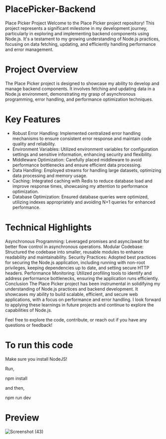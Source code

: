 # PlacePicker-Backend

Place Picker Project
Welcome to the Place Picker project repository! This project represents a significant milestone in my development journey, particularly in exploring and implementing backend components using Node.js. It's a testament to my growing understanding of Node.js practices, focusing on data fetching, updating, and efficiently handling performance and error management.

# Project Overview
The Place Picker project is designed to showcase my ability to develop and manage backend components. It involves fetching and updating data in a Node.js environment, demonstrating my grasp of asynchronous programming, error handling, and performance optimization techniques.

# Key Features
- Robust Error Handling: Implemented centralized error handling mechanisms to ensure consistent error response and maintain code quality and reliability.
- Environment Variables: Utilized environment variables for configuration settings and sensitive information, enhancing security and flexibility.
- Middleware Optimization: Carefully placed middleware to avoid performance bottlenecks and ensure efficient data processing.
- Data Handling: Employed streams for handling large datasets, optimizing data processing and memory usage.
- Caching: Integrated caching with Redis to reduce database load and improve response times, showcasing my attention to performance optimization.
- Database Optimization: Ensured database queries were optimized, utilizing indexes appropriately and avoiding N+1 queries for enhanced performance.

# Technical Highlights
Asynchronous Programming: Leveraged promises and async/await for better flow control in asynchronous operations.
Modular Codebase: Structured the codebase into smaller, reusable modules to enhance readability and maintainability.
Security Practices: Adopted best practices for securing the Node.js application, including running with non-root privileges, keeping dependencies up to date, and setting secure HTTP headers.
Performance Monitoring: Utilized profiling tools to identify and address performance bottlenecks, ensuring the application runs efficiently.
Conclusion
The Place Picker project has been instrumental in solidifying my understanding of Node.js practices and backend development. It showcases my ability to build scalable, efficient, and secure web applications, with a focus on performance and error handling. I look forward to applying these learnings in future projects and continue to explore the capabilities of Node.js.

Feel free to explore the code, contribute, or reach out if you have any questions or feedback!

# To run this code

Make sure you install NodeJS!

Run, 

npm install

and then,

npm run dev


# Preview 

![Screenshot (43)](https://github.com/ZainNasir2561/PlacePicker-Backend/assets/102922448/372ddefa-9520-478e-a665-059c3e24ab37)
